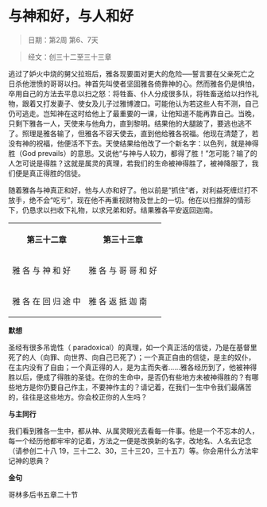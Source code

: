 # 与神和好，与人和好

> 日期：第2周 第6、7天

> 经文：创三十二至三十三章

逃过了妒火中烧的舅父拉班后，雅各现要面对更大的危险──誓言要在父亲死亡之日杀他泄愤的哥哥以扫。神首先叫使者坚固雅各倚靠神的心。然而雅各仍是惧怕，卒用自己的方法去平息以扫之怒：将牲畜、仆人分成很多队，将牲畜送给以扫作礼物，跟着又打发妻子、使女及儿子过雅博渡口。可能他认为若这些人有不测，自己仍可逃走。岂知神在这时给他上了最重要的一课，让他知道不能再靠自己。当晚，只剩下雅各一人，天使来与他角力，直到黎明。结果他的大腿跛了，要逃也逃不了。照理是雅各输了，但雅各不容天使去，直到他给雅各祝福。他现在清楚了，若没有神的祝福，他便活不下去。天使结果给他改了一个新名字：以色列，就是神得胜（God prevails）的意思。又说他“与神与人较力，都得了胜！”怎可能？输了的人怎可说是得胜？这就是属灵的真理，若我们的生命被神得胜了，被神降服了，我们便是真正得胜的信徒。

随着雅各与神真正和好，他与人亦和好了。他以前是“抓住”者，对利益死缠烂打不放手，绝不会“吃亏”，现在他不再重视财物及世上的一切。他在以扫推辞的情形下，仍恳求以扫收下礼物，以求兄弟和好。结果雅各平安返回迦南。

<table>
 <tbody>
  <tr>
   <th><p>第三十二章</p></th>
   <th><p>第三十三章</p></th>
  </tr>
  <tr>
   <td><p>雅 各 与 神 和 好</p></td>
   <td><p>雅 各 与 哥 哥 和 好</p></td>
  </tr>
  <tr>
   <td><p>雅 各 在 回 归 途 中</p></td>
   <td><p>雅 各 返 抵 迦 南</p></td>
  </tr>
 </tbody>
</table>

**默想**

圣经有很多吊诡性（ paradoxical）的真理，如一个真正活的信徒，乃是在基督里死了的人（向罪、向世界、向自己已死了）；一个真正自由的信徒，是主的奴仆，在主内没有了自由；一个真正得的人，是为主而失者……雅各经历到了，他被神得胜以后，便成了得胜的圣徒。在你的生命中，是否仍有些地方未被神得胜的？有哪些地方是你仍要自己作主，不要神作主的？请记着，在我们一生中令我们最痛苦的，往往是这些地方。你会校正你的人生吗？

**与主同行**

我们看到雅各一生中，都从神、从属灵眼光去看每一件事。他是一个不忘本的人，每一个经历他都牢牢的记着，方法之一便是改换新的名字，改地名、人名去记念（请参创二十八 19，三十二2、30，三十三20，三十五7）等。你会用什么方法牢记神的恩典？

**金句**

哥林多后书五章二十节



